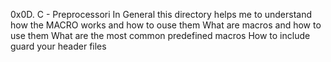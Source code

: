 0x0D. C - Preprocessori
In General this directory helps me to understand how the MACRO works and how to ouse them
What are macros and how to use them
What are the most common predefined macros
How to include guard your header files
